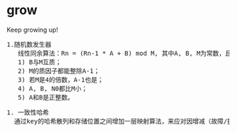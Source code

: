 # grow
Keep growing up!

<PRE>
1.随机数发生器
   线性同余算法：Rn = (Rn-1 * A + B) mod M, 其中A, B, M为常数，且应符合:
   1) B与M互质；
   2) M的质因子都能整除A-1；
   3) 若M是4的倍数，A-1也是；
   4) A, B, N0都比M小；
   5) A和B是正整数。
</PRE>

<PRE>
1. 一致性哈希
  通过key的哈希散列和存储位置之间增加一层映射算法，来应对因增减（故障/扩容）节点导致的cache失效问题。
</PRE>
